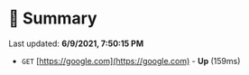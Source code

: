 # 📖 Summary
Last updated: **6/9/2021, 7:50:15 PM**

- `GET` [https://google.com](https://google.com) - **Up** (159ms)
